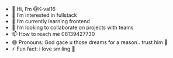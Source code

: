- 👋 Hi, I’m @K-val16
- 👀 I’m interested in fullstack 
- 🌱 I’m currently learning frontend 
- 💞️ I’m looking to collaborate on projects with teams
- 📫 How to reach me 08139427730
- 😄 Pronouns: God gace u those dreams for a reason.. trust him 💯
- ⚡ Fun fact: i love smiling 🙂

<!---
K-val16/K-val16 is a ✨ special ✨ repository because its `README.md` (this file) appears on your GitHub profile.
You can click the Preview link to take a look at your changes.
--->
